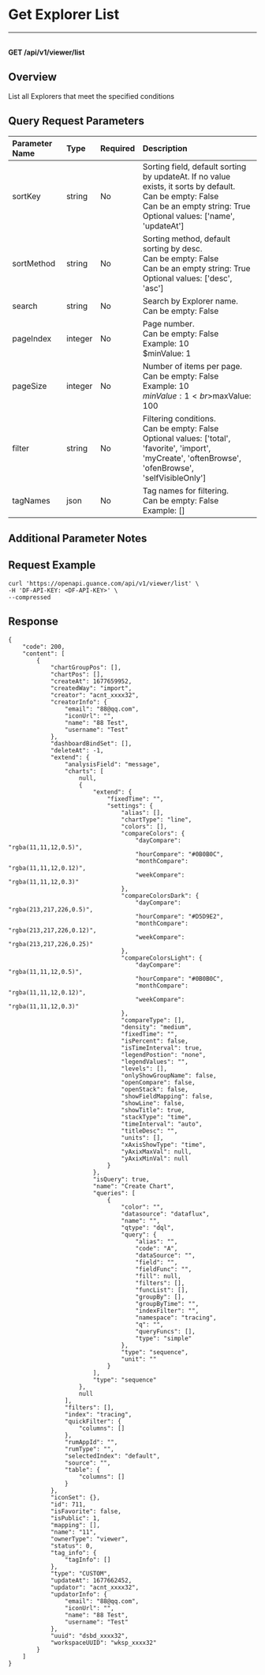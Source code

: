 # Get Explorer List

---

<br />**GET /api/v1/viewer/list**

## Overview
List all Explorers that meet the specified conditions



## Query Request Parameters

| Parameter Name | Type   | Required | Description                                                                 |
|:--------------|:-------|:--------|:-----------------------------------------------------------------------------|
| sortKey       | string | No      | Sorting field, default sorting by updateAt. If no value exists, it sorts by default.<br>Can be empty: False <br>Can be an empty string: True <br>Optional values: ['name', 'updateAt'] <br> |
| sortMethod    | string | No      | Sorting method, default sorting by desc.<br>Can be empty: False <br>Can be an empty string: True <br>Optional values: ['desc', 'asc'] <br> |
| search        | string | No      | Search by Explorer name.<br>Can be empty: False <br> |
| pageIndex     | integer| No      | Page number.<br>Can be empty: False <br>Example: 10 <br>$minValue: 1 <br> |
| pageSize      | integer| No      | Number of items per page.<br>Can be empty: False <br>Example: 10 <br>$minValue: 1 <br>$maxValue: 100 <br> |
| filter        | string | No      | Filtering conditions.<br>Can be empty: False <br>Optional values: ['total', 'favorite', 'import', 'myCreate', 'oftenBrowse', 'ofenBrowse', 'selfVisibleOnly'] <br> |
| tagNames      | json   | No      | Tag names for filtering.<br>Can be empty: False <br>Example: [] <br> |

## Additional Parameter Notes



## Request Example
```shell
curl 'https://openapi.guance.com/api/v1/viewer/list' \
-H 'DF-API-KEY: <DF-API-KEY>' \
--compressed 
```




## Response
```shell
{
    "code": 200,
    "content": [
        {
            "chartGroupPos": [],
            "chartPos": [],
            "createAt": 1677659952,
            "createdWay": "import",
            "creator": "acnt_xxxx32",
            "creatorInfo": {
                "email": "88@qq.com",
                "iconUrl": "",
                "name": "88 Test",
                "username": "Test"
            },
            "dashboardBindSet": [],
            "deleteAt": -1,
            "extend": {
                "analysisField": "message",
                "charts": [
                    null,
                    {
                        "extend": {
                            "fixedTime": "",
                            "settings": {
                                "alias": [],
                                "chartType": "line",
                                "colors": [],
                                "compareColors": {
                                    "dayCompare": "rgba(11,11,12,0.5)",
                                    "hourCompare": "#0B0B0C",
                                    "monthCompare": "rgba(11,11,12,0.12)",
                                    "weekCompare": "rgba(11,11,12,0.3)"
                                },
                                "compareColorsDark": {
                                    "dayCompare": "rgba(213,217,226,0.5)",
                                    "hourCompare": "#D5D9E2",
                                    "monthCompare": "rgba(213,217,226,0.12)",
                                    "weekCompare": "rgba(213,217,226,0.25)"
                                },
                                "compareColorsLight": {
                                    "dayCompare": "rgba(11,11,12,0.5)",
                                    "hourCompare": "#0B0B0C",
                                    "monthCompare": "rgba(11,11,12,0.12)",
                                    "weekCompare": "rgba(11,11,12,0.3)"
                                },
                                "compareType": [],
                                "density": "medium",
                                "fixedTime": "",
                                "isPercent": false,
                                "isTimeInterval": true,
                                "legendPostion": "none",
                                "legendValues": "",
                                "levels": [],
                                "onlyShowGroupName": false,
                                "openCompare": false,
                                "openStack": false,
                                "showFieldMapping": false,
                                "showLine": false,
                                "showTitle": true,
                                "stackType": "time",
                                "timeInterval": "auto",
                                "titleDesc": "",
                                "units": [],
                                "xAxisShowType": "time",
                                "yAxixMaxVal": null,
                                "yAxixMinVal": null
                            }
                        },
                        "isQuery": true,
                        "name": "Create Chart",
                        "queries": [
                            {
                                "color": "",
                                "datasource": "dataflux",
                                "name": "",
                                "qtype": "dql",
                                "query": {
                                    "alias": "",
                                    "code": "A",
                                    "dataSource": "",
                                    "field": "",
                                    "fieldFunc": "",
                                    "fill": null,
                                    "filters": [],
                                    "funcList": [],
                                    "groupBy": [],
                                    "groupByTime": "",
                                    "indexFilter": "",
                                    "namespace": "tracing",
                                    "q": "",
                                    "queryFuncs": [],
                                    "type": "simple"
                                },
                                "type": "sequence",
                                "unit": ""
                            }
                        ],
                        "type": "sequence"
                    },
                    null
                ],
                "filters": [],
                "index": "tracing",
                "quickFilter": {
                    "columns": []
                },
                "rumAppId": "",
                "rumType": "",
                "selectedIndex": "default",
                "source": "",
                "table": {
                    "columns": []
                }
            },
            "iconSet": {},
            "id": 711,
            "isFavorite": false,
            "isPublic": 1,
            "mapping": [],
            "name": "11",
            "ownerType": "viewer",
            "status": 0,
            "tag_info": {
                "tagInfo": []
            },
            "type": "CUSTOM",
            "updateAt": 1677662452,
            "updator": "acnt_xxxx32",
            "updatorInfo": {
                "email": "88@qq.com",
                "iconUrl": "",
                "name": "88 Test",
                "username": "Test"
            },
            "uuid": "dsbd_xxxx32",
            "workspaceUUID": "wksp_xxxx32"
        }
    ]
} 
```